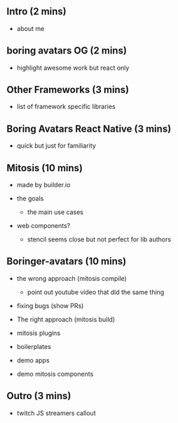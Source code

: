 ## Intro (2 mins)

- about me

## boring avatars OG (2 mins)

- highlight awesome work but react only

## Other Frameworks (3 mins)

- list of framework specific libraries

## Boring Avatars React Native (3 mins)

- quick but just for familiarity

## Mitosis (10 mins)

- made by builder.io

- the goals

  - the main use cases

- web components?

  - stencil seems close but not perfect for lib authors

## Boringer-avatars (10 mins)

- the wrong approach (mitosis compile)

  - point out youtube video that did the same thing

- fixing bugs (show PRs)

- The right approach (mitosis build)

- mitosis plugins

- boilerplates

- demo apps

- demo mitosis components

## Outro (3 mins)

- twitch JS streamers callout
